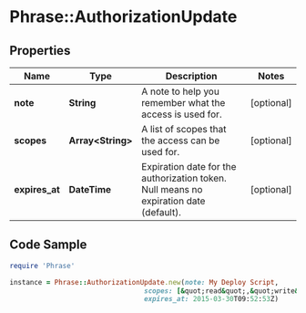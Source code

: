 # Phrase::AuthorizationUpdate

## Properties

Name | Type | Description | Notes
------------ | ------------- | ------------- | -------------
**note** | **String** | A note to help you remember what the access is used for. | [optional] 
**scopes** | **Array&lt;String&gt;** | A list of scopes that the access can be used for. | [optional] 
**expires_at** | **DateTime** | Expiration date for the authorization token. Null means no expiration date (default). | [optional] 

## Code Sample

```ruby
require 'Phrase'

instance = Phrase::AuthorizationUpdate.new(note: My Deploy Script,
                                 scopes: [&quot;read&quot;,&quot;write&quot;],
                                 expires_at: 2015-03-30T09:52:53Z)
```


